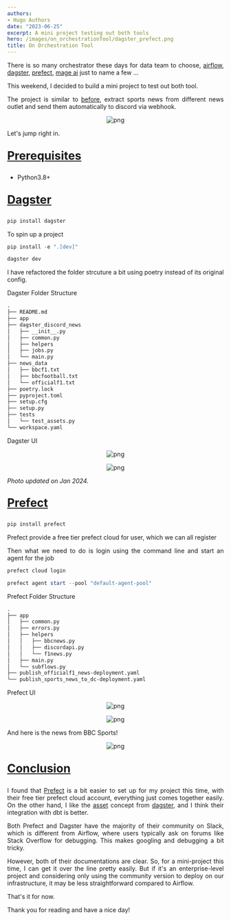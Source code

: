 ```yaml
---
authors:
- Hugo Authors
date: "2023-06-25"
excerpt: A mini project testing out both tools
hero: /images/on_orchestrationTool/dagster_prefect.png
title: On Orchestration Tool
---
```


<div style="text-align: justify">

There is so many orchestrator these days for data team to choose, [airflow](https://airflow.apache.org/), [dagster](https://www.dagster.io/), [prefect](https://www.prefect.io/), [mage ai](https://www.mage.ai/) just to name a few ...

This weekend, I decided to build a mini project to test out both tool.

The project is similar to [before](https://fishwongy.github.io/post/20220610_gcf/), extract sports news from different news outlet and send them automatically to discord via webhook.


<p align="center">
<img alt = 'png' src='/images/on_orchestrationTool/dagster_prefect_workflow.png'/>
</p>

Let's jump right in.

<u><b>
    <p style="font-size:20pt ">
      Prerequisites
    </p>
</b></u>

- Python3.8+

<u><b>
    <p style="font-size:20pt ">
      Dagster
    </p>
</b></u>

```powershell
pip install dagster
```

To spin up a project

```powershell
pip install -e ".[dev]"

dagster dev
```

I have refactored the folder strcuture a bit using poetry instead of its original config.

Dagster Folder Structure
```md
.
├── README.md
├── app
├── dagster_discord_news
│   ├── __init__.py
│   ├── common.py
│   ├── helpers
│   ├── jobs.py
│   └── main.py
├── news_data
│   ├── bbcf1.txt
│   ├── bbcfootball.txt
│   └── officialf1.txt
├── poetry.lock
├── pyproject.toml
├── setup.cfg
├── setup.py
├── tests
│   └── test_assets.py
└── workspace.yaml

```

Dagster UI

<p align="center">
<img alt = 'png' src='/images/on_orchestrationTool/dagster_ui1.png'/>
</p>


<p align="center">
<img alt = 'png' src='/images/on_orchestrationTool/dagster_ui2.png'/>
</p>


_Photo updated on Jan 2024._

<u><b>
    <p style="font-size:20pt ">
      Prefect
    </p>
</b></u>


```powershell
pip install prefect
```

Prefect provide a free tier prefect cloud for user, which we can all register

Then what we need to do is login using the command line and start an agent for the job

```powershell
prefect cloud login

prefect agent start --pool "default-agent-pool"
```


Prefect Folder Structure
```md
.
├── app
│   ├── common.py
│   ├── errors.py
│   ├── helpers
│   │   ├── bbcnews.py
│   │   ├── discordapi.py
│   │   └── f1news.py
│   ├── main.py
│   └── subflows.py
├── publish_officialf1_news-deployment.yaml
└── publish_sports_news_to_dc-deployment.yaml

```

Prefect UI

<p align="center">
<img alt = 'png' src='/images/on_orchestrationTool/prefect_ui1.png'/>
</p>


<p align="center">
<img alt = 'png' src='/images/on_orchestrationTool/prefect_ui2.png'/>
</p>


And here is the news from BBC Sports!
<p align="center">
<img alt = 'png' src='/images/on_orchestrationTool/orchestrator_example.png'/>
</p>


<u><b>
    <p style="font-size:20pt ">
      Conclusion
    </p>
</b></u>


I found that [Prefect](https://www.prefect.io/) is a bit easier to set up for my project this time, with their free tier prefect cloud account, everything just comes together easily.
On the other hand, I like the [asset](https://docs.dagster.io/concepts/assets/software-defined-assets) concept from [dagster](https://dagster.io/), and I think their integration with dbt is better. 

Both Prefect and Dagster have the majority of their community on Slack, which is different from Airflow, where users typically ask on forums like Stack Overflow for debugging. This makes googling and debugging a bit tricky. 

However, both of their documentations are clear. So, for a mini-project this time, I can get it over the line pretty easily. But if it's an enterprise-level project and considering only using the community version to deploy on our infrastructure, it may be less straightforward compared to Airflow.


That's it for now. 

Thank you for reading and have a nice day!

